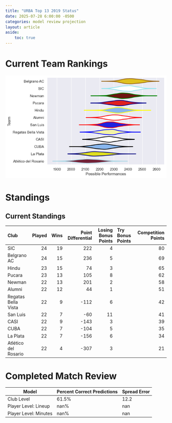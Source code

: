 ```yaml
---  
title: "URBA Top 13 2019 Status"  
date: 2025-07-28 6:00:00 -0500  
categories: model review projection  
layout: article  
aside:  
    toc: true  
---
```

# Current Team Rankings


![Club Rankings](plots/rankings_URBA_Top_13_2019.png)
# Standings

## Current Standings


| Club                 |   Played |   Wins |   Point Differential |   Losing Bonus Points | Try Bonus Points   |   Competition Points |
|:---------------------|---------:|-------:|---------------------:|----------------------:|:-------------------|---------------------:|
| SIC                  |       24 |     19 |                  222 |                     4 |                    |                   80 |
| Belgrano AC          |       24 |     15 |                  236 |                     5 |                    |                   69 |
| Hindu                |       23 |     15 |                   74 |                     3 |                    |                   65 |
| Pucara               |       23 |     13 |                  105 |                     8 |                    |                   62 |
| Newman               |       22 |     13 |                  201 |                     2 |                    |                   58 |
| Alumni               |       22 |     12 |                   44 |                     1 |                    |                   51 |
| Regatas Bella Vista  |       22 |      9 |                 -112 |                     6 |                    |                   42 |
| San Luis             |       22 |      7 |                  -60 |                    11 |                    |                   41 |
| CASI                 |       22 |      9 |                 -143 |                     3 |                    |                   39 |
| CUBA                 |       22 |      7 |                 -104 |                     5 |                    |                   35 |
| La Plata             |       22 |      7 |                 -156 |                     6 |                    |                   34 |
| Atlético del Rosario |       22 |      4 |                 -307 |                     3 |                    |                   21 |



# Completed Match Review


| Model | Percent Correct Predictions | Spread Error |
| ------ | ------ | ------ |
| Club Level | 61.5% | 12.2 |
| Player Level: Lineup | nan% | nan |
| Player Level: Minutes | nan% | nan |

